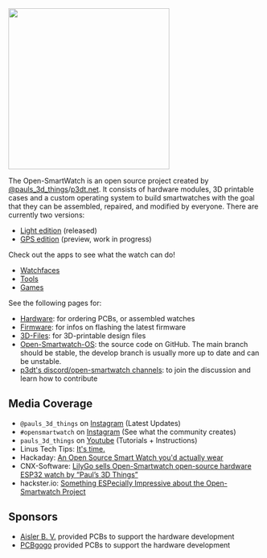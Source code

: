 <img src="assets/logo.png" width="320px"/>

The Open-SmartWatch is an open source project created by [@pauls_3d_things](https://www.instagram.com/pauls_3d_things/)/[p3dt.net](https://p3dt.net).
It consists of hardware modules, 3D printable cases and a custom operating system to build smartwatches with the goal that they can be assembled, repaired, and modified by everyone. There are currently two versions:

* [Light edition](watches/light-edition.md) (released)
* [GPS edition](watches/gps-edition.md) (preview, work in progress)

Check out the apps to see what the watch can do!

* [Watchfaces](firmware/apps/watchfaces.md)
* [Tools](firmware/apps/tools.md)
* [Games](firmware/apps/games.md)

See the following pages for:

* [Hardware](resources/hardware.md): for ordering PCBs, or assembled watches
* [Firmware](firmware/getting_started.md): for infos on flashing the latest firmware
* [3D-Files](resources/3d-files.md): for 3D-printable design files
* [Open-Smartwatch-OS](https://github.com/Open-Smartwatch/open-smartwatch-os): the source code on GitHub. The main branch should be stable, the develop branch is usually more up to date and can be unstable.
* [p3dt's discord/open-smartwatch channels](https://discord.gg/9DK5JY6): to join the discussion and learn how to contribute

## Media Coverage

* `@pauls_3d_things` on [Instagram](https://www.instagram.com/pauls_3d_things/) (Latest Updates)
* `#opensmartwatch` on [Instagram](https://www.instagram.com/explore/tags/opensmartwatch/) (See what the community creates)
* `pauls_3d_things` on [Youtube](https://www.youtube.com/playlist?list=PL7YtNcHw1zWL9PEBSJg6sBpESSBoHjDY6) (Tutorials + Instructions)
* Linus Tech Tips: [It's time.](https://www.youtube.com/watch?v=xF_SR6aUKHg)
* Hackaday: [An Open Source Smart Watch you'd actually wear](https://hackaday.com/2021/04/08/an-open-source-smart-watch-youd-actually-wear/)
* CNX-Software: [LilyGo sells Open-Smartwatch open-source hardware ESP32 watch by “Paul’s 3D Things”](https://www.cnx-software.com/2021/04/07/lilygo-open-smartwatch-open-source-hardware-esp32-watch-by-pauls-3d-things/)
* hackster.io: [Something ESPecially Impressive about the Open-Smartwatch Project](https://www.hackster.io/news/there-s-something-especially-impressive-about-the-opensmartwatch-project-c2c878b983cf)

## Sponsors

* [Aisler B. V.](https://aisler.net) provided PCBs to support the hardware development
* [PCBgogo](https://www.pcbgogo.com) provided PCBs to support the hardware development
